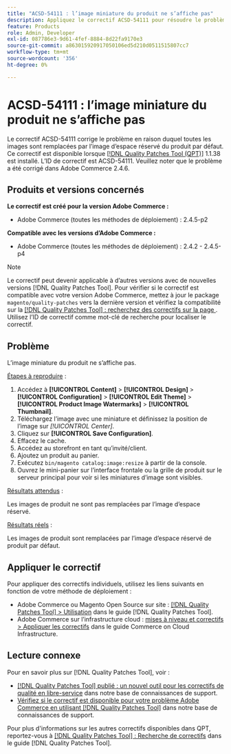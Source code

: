 ```yaml
---
title: "ACSD-54111 : l’image miniature du produit ne s’affiche pas"
description: Appliquez le correctif ACSD-54111 pour résoudre le problème Adobe Commerce en raison duquel toutes les images sont remplacées par l’image d’espace réservé du produit par défaut.
feature: Products
role: Admin, Developer
exl-id: 087786e3-9d61-4fef-8884-8d22fa9170e3
source-git-commit: a863015920917050106ed5d210d0511515807cc7
workflow-type: tm+mt
source-wordcount: '356'
ht-degree: 0%

---
```


# ACSD-54111 : l’image miniature du produit ne s’affiche pas

Le correctif ACSD-54111 corrige le problème en raison duquel toutes les images sont remplacées par l’image d’espace réservé du produit par défaut. Ce correctif est disponible lorsque [[!DNL Quality Patches Tool (QPT)]](/help/announcements/adobe-commerce-announcements/magento-quality-patches-released-new-tool-to-self-serve-quality-patches.md) 1.1.38 est installé. L’ID de correctif est ACSD-54111. Veuillez noter que le problème a été corrigé dans Adobe Commerce 2.4.6.

## Produits et versions concernés

**Le correctif est créé pour la version Adobe Commerce :**

* Adobe Commerce (toutes les méthodes de déploiement) : 2.4.5-p2

**Compatible avec les versions d’Adobe Commerce :**

* Adobe Commerce (toutes les méthodes de déploiement) : 2.4.2 - 2.4.5-p4

>[!NOTE]
>
>Le correctif peut devenir applicable à d’autres versions avec de nouvelles versions [!DNL Quality Patches Tool]. Pour vérifier si le correctif est compatible avec votre version Adobe Commerce, mettez à jour le package `magento/quality-patches` vers la dernière version et vérifiez la compatibilité sur la [[!DNL Quality Patches Tool] : recherchez des correctifs sur la page ](https://experienceleague.adobe.com/tools/commerce-quality-patches/index.html). Utilisez l’ID de correctif comme mot-clé de recherche pour localiser le correctif.

## Problème

L’image miniature du produit ne s’affiche pas.

<u>Étapes à reproduire</u> :

1. Accédez à **[!UICONTROL Content]** > **[!UICONTROL Design]** > **[!UICONTROL Configuration]** > **[!UICONTROL Edit Theme]** > **[!UICONTROL Product Image Watermarks]** > **[!UICONTROL Thumbnail]**.
1. Téléchargez l’image avec une miniature et définissez la position de l’image sur *[!UICONTROL Center]*.
1. Cliquez sur **[!UICONTROL Save Configuration]**.
1. Effacez le cache.
1. Accédez au storefront en tant qu’invité/client.
1. Ajoutez un produit au panier.
1. Exécutez `bin/magento catalog:image:resize` à partir de la console.
1. Ouvrez le mini-panier sur l’interface frontale ou la grille de produit sur le serveur principal pour voir si les miniatures d’image sont visibles.

<u>Résultats attendus</u> :

Les images de produit ne sont pas remplacées par l’image d’espace réservé.

<u>Résultats réels</u> :

Les images de produit sont remplacées par l’image d’espace réservé de produit par défaut.

## Appliquer le correctif

Pour appliquer des correctifs individuels, utilisez les liens suivants en fonction de votre méthode de déploiement :

* Adobe Commerce ou Magento Open Source sur site : [[!DNL Quality Patches Tool] > Utilisation](https://experienceleague.adobe.com/docs/commerce-operations/tools/quality-patches-tool/usage.html) dans le guide [!DNL Quality Patches Tool].
* Adobe Commerce sur l’infrastructure cloud : [mises à niveau et correctifs > Appliquer les correctifs](https://experienceleague.adobe.com/docs/commerce-cloud-service/user-guide/develop/upgrade/apply-patches.html) dans le guide Commerce on Cloud Infrastructure.

## Lecture connexe

Pour en savoir plus sur [!DNL Quality Patches Tool], voir :

* [[!DNL Quality Patches Tool] publié : un nouvel outil pour les correctifs de qualité en libre-service](/help/announcements/adobe-commerce-announcements/magento-quality-patches-released-new-tool-to-self-serve-quality-patches.md) dans notre base de connaissances de support.
* [Vérifiez si le correctif est disponible pour votre problème Adobe Commerce en utilisant  [!DNL Quality Patches Tool]](/help/support-tools/patches-available-in-qpt-tool/check-patch-for-magento-issue-with-magento-quality-patches.md) dans notre base de connaissances de support.

Pour plus d&#39;informations sur les autres correctifs disponibles dans QPT, reportez-vous à [[!DNL Quality Patches Tool] : Recherche de correctifs](https://experienceleague.adobe.com/tools/commerce-quality-patches/index.html) dans le guide [!DNL Quality Patches Tool].
